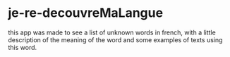 # je-re-decouvreMaLangue

this app was made to see a list of unknown words in french, with a little description of the meaning of the word and some
examples of texts using this word.
